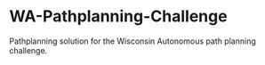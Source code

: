 # WA-Pathplanning-Challenge
 Pathplanning solution for the Wisconsin Autonomous path planning challenge.
